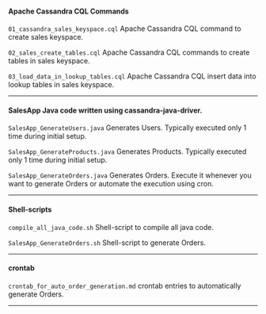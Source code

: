 #### Apache Cassandra CQL Commands

`01_cassandra_sales_keyspace.cql` Apache Cassandra CQL command to create sales keyspace.

`02_sales_create_tables.cql` Apache Cassandra CQL commands to create tables in sales keyspace.

`03_load_data_in_lookup_tables.cql` Apache Cassandra CQL insert data into lookup tables in sales keyspace.

---

#### SalesApp Java code written using cassandra-java-driver.

`SalesApp_GenerateUsers.java` Generates Users. Typically executed only 1 time during initial setup.

`SalesApp_GenerateProducts.java` Generates Products. Typically executed only 1 time during initial setup.

`SalesApp_GenerateOrders.java` Generates Orders. Execute it whenever you want to generate Orders or automate the execution using cron.

---

#### Shell-scripts

`compile_all_java_code.sh` Shell-script to compile all java code.

`SalesApp_GenerateOrders.sh` Shell-script to generate Orders.

---

#### crontab

`crontab_for_auto_order_generation.md` crontab entries to automatically generate Orders.

---
